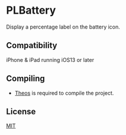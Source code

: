 # PLBattery
Display a percentage label on the battery icon.

## Compatibility
iPhone & iPad running iOS13 or later

## Compiling
  - [Theos](https://theos.dev/) is required to compile the project.

## License
[MIT](https://github.com/sugiuta/plbattery/blob/master/LICENSE.md)
